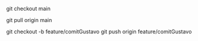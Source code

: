 git checkout main

git pull origin main

git checkout -b feature/comitGustavo
git push origin feature/comitGustavo
